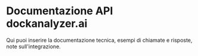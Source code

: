 # Documentazione API dockanalyzer.ai

Qui puoi inserire la documentazione tecnica, esempi di chiamate e risposte, note sull'integrazione.
